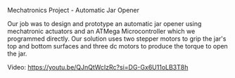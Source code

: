 Mechatronics Project - Automatic Jar Opener

Our job was to design and prototype an automatic jar opener using mechatronic actuators and an ATMega Microcontroller which we programmed directly. Our solution uses two stepper motors to grip the jar's top and bottom surfaces and three dc motors to produce the torque to open the jar.

Video: https://youtu.be/QJnQtWcIzRc?si=DG-Gx6U11oLB3T8h
